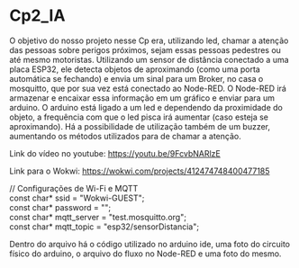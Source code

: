 # Cp2_IA

O objetivo do nosso projeto nesse Cp era, utilizando led, chamar a atenção das pessoas sobre perigos próximos, sejam essas pessoas pedestres ou até mesmo motoristas. 
Utilizando um sensor de distância conectado a uma placa ESP32, ele detecta objetos de aproximando (como uma porta automática se fechando) e envia um sinal para um Broker, no casa o mosquitto, que por sua vez está conectado ao Node-RED.
O Node-RED irá armazenar e encaixar essa informação em um gráfico e enviar para um arduino.
O arduino está ligado a um led e dependendo da proximidade do objeto, a frequência com que o led pisca irá aumentar (caso esteja se aproximando). 
Há a possibilidade de utilização também de um buzzer, aumentando os métodos utilizados para de chamar a atenção.

Link do vídeo no youtube: https://youtu.be/9FcvbNARlzE

Link para o Wokwi: https://wokwi.com/projects/412474748400477185

// Configurações de Wi-Fi e MQTT                                    
const char* ssid = "Wokwi-GUEST";                           
const char* password = "";                    
const char* mqtt_server = "test.mosquitto.org";                    
const char* mqtt_topic = "esp32/sensorDistancia";                          

Dentro do arquivo há o código utilizado no arduino ide, uma foto do circuito físico do arduino, o arquivo do fluxo no Node-RED e uma foto do mesmo. 
